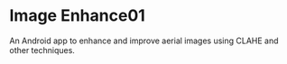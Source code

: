 # Image Enhance01

An Android app to enhance and improve aerial images using CLAHE and other techniques.
